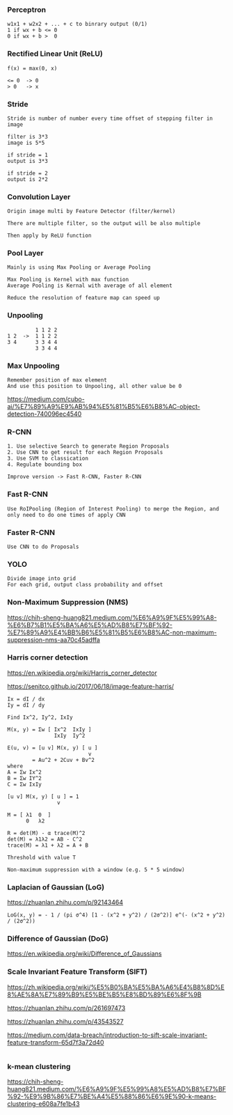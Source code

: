 ### Perceptron

```
w1x1 + w2x2 + ... + c to binrary output (0/1)
1 if wx + b <= 0
0 if wx + b >  0
```

### Rectified Linear Unit (ReLU)

```
f(x) = max(0, x)

<= 0  -> 0
> 0   -> x
```

### Stride

```
Stride is number of number every time offset of stepping filter in image

filter is 3*3
image is 5*5

if stride = 1
output is 3*3

if stride = 2
output is 2*2
```

### Convolution Layer

```
Origin image multi by Feature Detector (filter/kernel)

There are multiple filter, so the output will be also multiple

Then apply by ReLU function
```

### Pool Layer

```
Mainly is using Max Pooling or Average Pooling

Max Pooling is Kernel with max function
Average Pooling is Kernal with average of all element

Reduce the resolution of feature map can speed up
```

### Unpooling

```
         1 1 2 2
1 2  ->  1 1 2 2
3 4      3 3 4 4
         3 3 4 4
```

### Max Unpooling

```
Remember position of max element
And use this position to Unpooling, all other value be 0
```

https://medium.com/cubo-ai/%E7%89%A9%E9%AB%94%E5%81%B5%E6%B8%AC-object-detection-740096ec4540

### R-CNN

```
1. Use selective Search to generate Region Proposals
2. Use CNN to get result for each Region Proposals
3. Use SVM to classication
4. Regulate bounding box

Improve version -> Fast R-CNN, Faster R-CNN
```

### Fast R-CNN

```
Use RoIPooling (Region of Interest Pooling) to merge the Region, and only need to do one times of apply CNN 
```

### Faster R-CNN

```
Use CNN to do Proposals
```

### YOLO

```
Divide image into grid
For each grid, output class probability and offset
```

### Non-Maximum Suppression (NMS)

https://chih-sheng-huang821.medium.com/%E6%A9%9F%E5%99%A8-%E6%B7%B1%E5%BA%A6%E5%AD%B8%E7%BF%92-%E7%89%A9%E4%BB%B6%E5%81%B5%E6%B8%AC-non-maximum-suppression-nms-aa70c45adffa

### Harris corner detection

https://en.wikipedia.org/wiki/Harris_corner_detector

https://senitco.github.io/2017/06/18/image-feature-harris/

```
Ix = dI / dx
Iy = dI / dy

Find Ix^2, Iy^2, IxIy

M(x, y) = Σw [ Ix^2  IxIy ]
               IxIy  Iy^2

E(u, v) = [u v] M(x, y) [ u ]
                          v
        = Au^2 + 2Cuv + Bv^2
where
A = Σw Ix^2
B = Σw IY^2
C = Σw IxIy

[u v] M(x, y) [ u ] = 1
                v

M = [ λ1  0  ]
      0   λ2

R = det(M) - α trace(M)^2
det(M) = λ1λ2 = AB - C^2
trace(M) = λ1 + λ2 = A + B

Threshold with value T

Non-maximum suppression with a window (e.g. 5 * 5 window)
```

### Laplacian of Gaussian (LoG)

https://zhuanlan.zhihu.com/p/92143464

```
LoG(x, y) = - 1 / (pi σ^4) [1 - (x^2 + y^2) / (2σ^2)] e^(- (x^2 + y^2) / (2σ^2))
```

### Difference of Gaussian (DoG)

https://en.wikipedia.org/wiki/Difference_of_Gaussians

### Scale Invariant Feature Transform (SIFT)

https://zh.wikipedia.org/wiki/%E5%B0%BA%E5%BA%A6%E4%B8%8D%E8%AE%8A%E7%89%B9%E5%BE%B5%E8%BD%89%E6%8F%9B

https://zhuanlan.zhihu.com/p/261697473

https://zhuanlan.zhihu.com/p/43543527

https://medium.com/data-breach/introduction-to-sift-scale-invariant-feature-transform-65d7f3a72d40

```
```

### k-mean clustering

https://chih-sheng-huang821.medium.com/%E6%A9%9F%E5%99%A8%E5%AD%B8%E7%BF%92-%E9%9B%86%E7%BE%A4%E5%88%86%E6%9E%90-k-means-clustering-e608a7fe1b43

```
```


